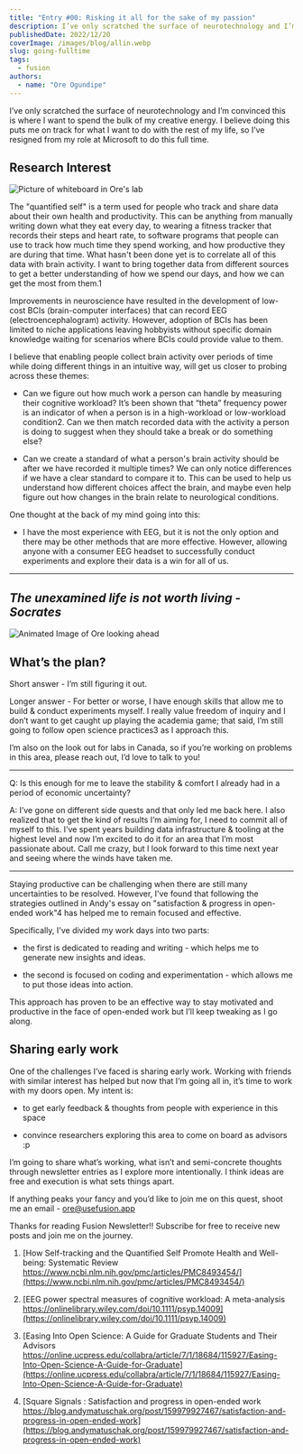 ```yaml
---
title: "Entry #00: Risking it all for the sake of my passion"
description: I’ve only scratched the surface of neurotechnology and I’m convinced this is where I want to spend the bulk of my creative energy.
publishedDate: 2022/12/20
coverImage: /images/blog/allin.webp
slug: going-fulltime
tags:
  - fusion
authors:
  - name: "Ore Ogundipe"
---
```


I’ve only scratched the surface of neurotechnology and I’m convinced this is where I want to spend the bulk of my creative energy. I believe doing this puts me on track for what I want to do with the rest of my life, so I’ve resigned from my role at Microsoft to do this full time.

## Research Interest

![Picture of whiteboard in Ore's lab](/images/blog/whiteboard_sketch.jpg)

The "quantified self" is a term used for people who track and share data about their own health and productivity. This can be anything from manually writing down what they eat every day, to wearing a fitness tracker that records their steps and heart rate, to software programs that people can use to track how much time they spend working, and how productive they are during that time. What hasn't been done yet is to correlate all of this data with brain activity. I want to bring together data from different sources to get a better understanding of how we spend our days, and how we can get the most from them.1

Improvements in neuroscience have resulted in the development of low-cost BCIs (brain-computer interfaces) that can record EEG (electroencephalogram) activity. However, adoption of BCIs has been limited to niche applications leaving hobbyists without specific domain knowledge waiting for scenarios where BCIs could provide value to them.

I believe that enabling people collect brain activity over periods of time while doing different things in an intuitive way, will get us closer to probing across these themes:

- Can we figure out how much work a person can handle by measuring their cognitive workload? It’s been shown that “theta” frequency power is an indicator of when a person is in a high-workload or low-workload condition2. Can we then match recorded data with the activity a person is doing to suggest when they should take a break or do something else?

- Can we create a standard of what a person's brain activity should be after we have recorded it multiple times? We can only notice differences if we have a clear standard to compare it to. This can be used to help us understand how different choices affect the brain, and maybe even help figure out how changes in the brain relate to neurological conditions.

One thought at the back of my mind going into this:

- I have the most experience with EEG, but it is not the only option and there may be other methods that are more effective. However, allowing anyone with a consumer EEG headset to successfully conduct experiments and explore their data is a win for all of us.

---

## _The unexamined life is not worth living - Socrates_

![Animated Image of Ore looking ahead](/images/blog/looking_ahead.jpg)

## What’s the plan?

Short answer - I’m still figuring it out.

Longer answer - For better or worse, I have enough skills that allow me to build & conduct experiments myself. I really value freedom of inquiry and I don’t want to get caught up playing the academia game; that said, I’m still going to follow open science practices3 as I approach this.

I’m also on the look out for labs in Canada, so if you’re working on problems in this area, please reach out, I’d love to talk to you!

---

Q: Is this enough for me to leave the stability & comfort I already had in a period of economic uncertainty?

A: I’ve gone on different side quests and that only led me back here. I also realized that to get the kind of results I’m aiming for, I need to commit all of myself to this. I’ve spent years building data infrastructure & tooling at the highest level and now I’m excited to do it for an area that I’m most passionate about. Call me crazy, but I look forward to this time next year and seeing where the winds have taken me.

---

Staying productive can be challenging when there are still many uncertainties to be resolved. However, I've found that following the strategies outlined in Andy's essay on "satisfaction & progress in open-ended work"4 has helped me to remain focused and effective.

Specifically, I've divided my work days into two parts:

- the first is dedicated to reading and writing - which helps me to generate new insights and ideas.

- the second is focused on coding and experimentation - which allows me to put those ideas into action.

This approach has proven to be an effective way to stay motivated and productive in the face of open-ended work but I’ll keep tweaking as I go along.

## Sharing early work

One of the challenges I’ve faced is sharing early work. Working with friends with similar interest has helped but now that I’m going all in, it’s time to work with my doors open. My intent is:

- to get early feedback & thoughts from people with experience in this space

- convince researchers exploring this area to come on board as advisors :p

I’m going to share what’s working, what isn’t and semi-concrete thoughts through newsletter entries as I explore more intentionally. I think ideas are free and execution is what sets things apart.

If anything peaks your fancy and you’d like to join me on this quest, shoot me an email - ore@usefusion.app

Thanks for reading Fusion Newsletter!! Subscribe for free to receive new posts and join me on the journey.

1. [How Self-tracking and the Quantified Self Promote Health and Well-being: Systematic Review https://www.ncbi.nlm.nih.gov/pmc/articles/PMC8493454/](https://www.ncbi.nlm.nih.gov/pmc/articles/PMC8493454/)

1. [EEG power spectral measures of cognitive workload: A meta-analysis https://onlinelibrary.wiley.com/doi/10.1111/psyp.14009](https://onlinelibrary.wiley.com/doi/10.1111/psyp.14009)

1. [Easing Into Open Science: A Guide for Graduate Students and Their Advisors https://online.ucpress.edu/collabra/article/7/1/18684/115927/Easing-Into-Open-Science-A-Guide-for-Graduate](https://online.ucpress.edu/collabra/article/7/1/18684/115927/Easing-Into-Open-Science-A-Guide-for-Graduate)

1. [Square Signals : Satisfaction and progress in open-ended work https://blog.andymatuschak.org/post/159979927467/satisfaction-and-progress-in-open-ended-work](https://blog.andymatuschak.org/post/159979927467/satisfaction-and-progress-in-open-ended-work)
